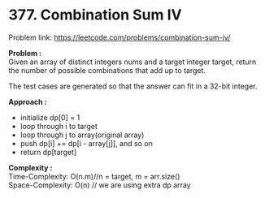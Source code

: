 # 377. Combination Sum IV

Problem link: https://leetcode.com/problems/combination-sum-iv/

**Problem :**<br>
Given an array of distinct integers nums and a target integer target, return the number of possible combinations that add up to target.

The test cases are generated so that the answer can fit in a 32-bit integer.<br>

**Approach :**<br>

- initialize dp[0] = 1
- loop through i to target
- loop through j to array(original array)
- push dp[i] += dp[i - array[j]], and so on
- return dp[target]

**Complexity :**<br>
Time-Complexity: O(n.m)//n = target, m = arr.size()<br>
Space-Complexity: O(n) // we are using extra dp array
